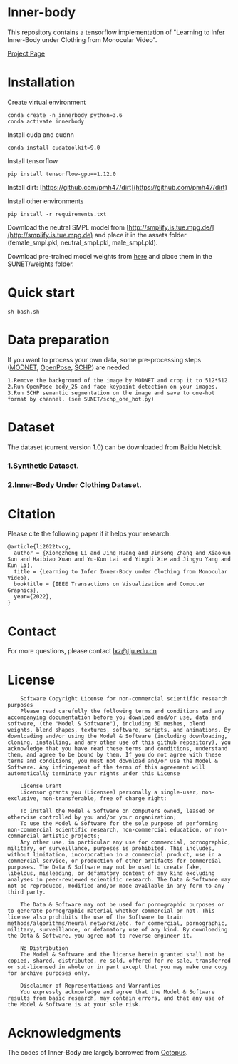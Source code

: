 # Inner-body
This repository contains a tensorflow implementation of "Learning to Infer Inner-Body under Clothing from Monocular Video".

[Project Page](http://cic.tju.edu.cn/faculty/likun/projects/Inner-Body/index.html)



<!-- # Requirement -->



# Installation
Create virtual environment

    conda create -n innerbody python=3.6
    conda activate innerbody

Install cuda and cudnn

    conda install cudatoolkit=9.0

Install tensorflow

    pip install tensorflow-gpu==1.12.0

Install dirt:  [https://github.com/pmh47/dirt](https://github.com/pmh47/dirt)

Install other environments

    pip install -r requirements.txt 

Download the neutral SMPL model from [http://smplify.is.tue.mpg.de/](http://smplify.is.tue.mpg.de) and place it in the assets folder (female_smpl.pkl, neutral_smpl.pkl, male_smpl.pkl).
    

Download pre-trained model weights from [here](https://drive.google.com/file/d/1DNHD3xlAaB-eaZze1UF7s2co7Trg-S7m/view?usp=drive_link
) and place them in the SUNET/weights folder.
    


# Quick start

    sh bash.sh

# Data preparation

If you want to process your own data, some pre-processing steps ([MODNET](https://github.com/ZHKKKe/MODNet), [OpenPose](https://github.com/CMU-Perceptual-Computing-Lab/openpose), [SCHP](https://github.com/GoGoDuck912/Self-Correction-Human-Parsing)) are needed:

    1.Remove the background of the image by MODNET and crop it to 512*512.
    2.Run OpenPose body_25 and face keypoint detection on your images.
    3.Run SCHP semantic segmentation on the image and save to one-hot format by channel. (see SUNET/schp_one_hot.py)


# Dataset

The dataset (current version 1.0) can be downloaded from Baidu Netdisk.

### 1.[Synthetic Dataset](https://pan.baidu.com/s/1JCgXxI8EKK1IURv14InGFw?pwd=1m2b).

### 2.Inner-Body Under Clothing Dataset.


# Citation
Please cite the following paper if it helps your research:

    @article{li2022tvcg,
      author = {Xiongzheng Li and Jing Huang and Jinsong Zhang and Xiaokun Sun and Haibiao Xuan and Yu-Kun Lai and Yingdi Xie and Jingyu Yang and Kun Li},
      title = {Learning to Infer Inner-Body under Clothing from Monocular Video},
      booktitle = {IEEE Transactions on Visualization and Computer Graphics},
      year={2022},
    }
   
# Contact
For more questions, please contact lxz@tju.edu.cn

# License
        Software Copyright License for non-commercial scientific research purposes
        Please read carefully the following terms and conditions and any accompanying documentation before you download and/or use, data and software, (the "Model & Software"), including 3D meshes, blend weights, blend shapes, textures, software, scripts, and animations. By downloading and/or using the Model & Software (including downloading, cloning, installing, and any other use of this github repository), you acknowledge that you have read these terms and conditions, understand them, and agree to be bound by them. If you do not agree with these terms and conditions, you must not download and/or use the Model & Software. Any infringement of the terms of this agreement will automatically terminate your rights under this License

        License Grant
        Licensor grants you (Licensee) personally a single-user, non-exclusive, non-transferable, free of charge right:

        To install the Model & Software on computers owned, leased or otherwise controlled by you and/or your organization;
        To use the Model & Software for the sole purpose of performing non-commercial scientific research, non-commercial education, or non-commercial artistic projects;
        Any other use, in particular any use for commercial, pornographic, military, or surveillance, purposes is prohibited. This includes, without limitation, incorporation in a commercial product, use in a commercial service, or production of other artifacts for commercial purposes. The Data & Software may not be used to create fake, libelous, misleading, or defamatory content of any kind excluding analyses in peer-reviewed scientific research. The Data & Software may not be reproduced, modified and/or made available in any form to any third party.

        The Data & Software may not be used for pornographic purposes or to generate pornographic material whether commercial or not. This license also prohibits the use of the Software to train methods/algorithms/neural networks/etc. for commercial, pornographic, military, surveillance, or defamatory use of any kind. By downloading the Data & Software, you agree not to reverse engineer it.

        No Distribution
        The Model & Software and the license herein granted shall not be copied, shared, distributed, re-sold, offered for re-sale, transferred or sub-licensed in whole or in part except that you may make one copy for archive purposes only.

        Disclaimer of Representations and Warranties
        You expressly acknowledge and agree that the Model & Software results from basic research, may contain errors, and that any use of the Model & Software is at your sole risk. 
        
# Acknowledgments
The codes of Inner-Body are largely borrowed from [Octopus](https://github.com/thmoa/octopus).

